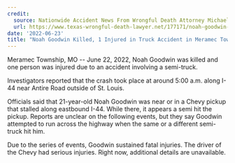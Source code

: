 ```yaml
---
credit:
  source: Nationwide Accident News From Wrongful Death Attorney Michael Grossman
  url: https://www.texas-wrongful-death-lawyer.net/177171/noah-goodwin-truck-accident-meramec-township-mo.htm
date: '2022-06-23'
title: "Noah Goodwin Killed, 1 Injured in Truck Accident in Meramec Township, MO"
---
```

Meramec Township, MO -- June 22, 2022, Noah Goodwin was killed and one person was injured due to an accident involving a semi-truck.

Investigators reported that the crash took place at around 5:00 a.m. along I-44 near Antire Road outside of St. Louis.

Officials said that 21-year-old Noah Goodwin was near or in a Chevy pickup that stalled along eastbound I-44. While there, it appears a semi hit the pickup. Reports are unclear on the following events, but they say Goodwin attempted to run across the highway when the same or a different semi-truck hit him.

Due to the series of events, Goodwin sustained fatal injuries. The driver of the Chevy had serious injuries. Right now, additional details are unavailable.
